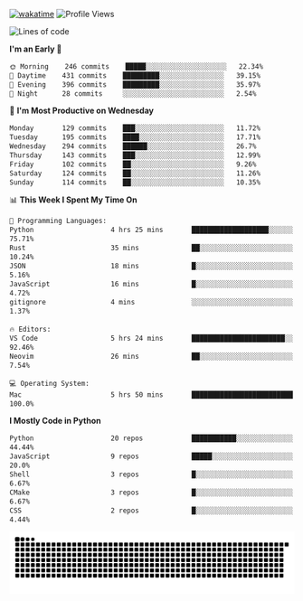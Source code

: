 [![wakatime](https://wakatime.com/badge/user/b920b284-3cde-4cd4-b72e-f7f22d050b16.svg)](https://wakatime.com/@b920b284-3cde-4cd4-b72e-f7f22d050b16)
![Profile Views](http://img.shields.io/badge/Profile%20Views-4586-blue)
<!--START_SECTION:waka-->
![Lines of code](https://img.shields.io/badge/From%20Hello%20World%20I%27ve%20Written--774%20Thousand%20lines%20of%20code-blue)

**I'm an Early 🐤** 

```text
🌞 Morning    246 commits    █████░░░░░░░░░░░░░░░░░░░░   22.34% 
🌆 Daytime    431 commits    █████████░░░░░░░░░░░░░░░░   39.15% 
🌃 Evening    396 commits    █████████░░░░░░░░░░░░░░░░   35.97% 
🌙 Night      28 commits     ░░░░░░░░░░░░░░░░░░░░░░░░░   2.54%

```
📅 **I'm Most Productive on Wednesday** 

```text
Monday       129 commits    ███░░░░░░░░░░░░░░░░░░░░░░   11.72% 
Tuesday      195 commits    ████░░░░░░░░░░░░░░░░░░░░░   17.71% 
Wednesday    294 commits    ██████░░░░░░░░░░░░░░░░░░░   26.7% 
Thursday     143 commits    ███░░░░░░░░░░░░░░░░░░░░░░   12.99% 
Friday       102 commits    ██░░░░░░░░░░░░░░░░░░░░░░░   9.26% 
Saturday     124 commits    ██░░░░░░░░░░░░░░░░░░░░░░░   11.26% 
Sunday       114 commits    ██░░░░░░░░░░░░░░░░░░░░░░░   10.35%

```


📊 **This Week I Spent My Time On** 

```text
💬 Programming Languages: 
Python                   4 hrs 25 mins       ███████████████████░░░░░░   75.71% 
Rust                     35 mins             ██░░░░░░░░░░░░░░░░░░░░░░░   10.24% 
JSON                     18 mins             █░░░░░░░░░░░░░░░░░░░░░░░░   5.16% 
JavaScript               16 mins             █░░░░░░░░░░░░░░░░░░░░░░░░   4.72% 
gitignore                4 mins              ░░░░░░░░░░░░░░░░░░░░░░░░░   1.37%

🔥 Editors: 
VS Code                  5 hrs 24 mins       ███████████████████████░░   92.46% 
Neovim                   26 mins             ██░░░░░░░░░░░░░░░░░░░░░░░   7.54%

💻 Operating System: 
Mac                      5 hrs 50 mins       █████████████████████████   100.0%

```

**I Mostly Code in Python** 

```text
Python                   20 repos            ███████████░░░░░░░░░░░░░░   44.44% 
JavaScript               9 repos             █████░░░░░░░░░░░░░░░░░░░░   20.0% 
Shell                    3 repos             █░░░░░░░░░░░░░░░░░░░░░░░░   6.67% 
CMake                    3 repos             █░░░░░░░░░░░░░░░░░░░░░░░░   6.67% 
CSS                      2 repos             █░░░░░░░░░░░░░░░░░░░░░░░░   4.44%

```



<!--END_SECTION:waka-->
![Snake animation](https://raw.githubusercontent.com/timmypidashev/timmypidashev/main/commits.svg)
